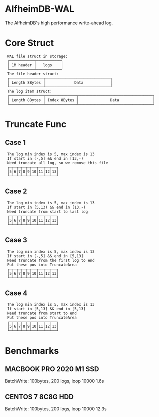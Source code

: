 <!--
 * @Descripttion: 
 * @version: 
 * @Author: cm.d
 * @Date: 2021-11-20 11:18:45
 * @LastEditors: cm.d
 * @LastEditTime: 2021-11-21 01:38:13
-->
# AlfheimDB-WAL
The AlfheimDB's high performance write-ahead log.
# Core Struct
````
 WAL file struct in storage:  
 ┌───────────┬───────────┐  
 │ 1M header │   logs    │  
 └───────────┴───────────┘  
 The file header struct:  
 ┌───────────────┬─────────────────────────────┐  
 │ Length 8Bytes │             Data            │  
 └───────────────┴─────────────────────────────┘  
 The log item struct:  
 ┌───────────────┬──────────────┬─────────────────────────────────┐  
 │ Length 8Bytes │ Index 8Bytes │              Data               │  
 └───────────────┴──────────────┴─────────────────────────────────┘  
 ````
# Truncate Func

## Case 1
````
 The log min index is 5, max index is 13
 If start in (-,5] && end in [13,-)
 Need truncate all log, so we remove this file
 ┌─┬─┬─┬─┬─┬──┬──┬──┬──┐
 │5│6│7│8│9│10│11│12│13│
 └─┴─┴─┴─┴─┴──┴──┴──┴──┘
````
## Case 2
````
 The log min index is 5, max index is 13
 If start in [5,13) && end in [13,-)
 Need truncate from start to last log
 ┌─┬─┬─┬─┬─┬──┬──┬──┬──┐
 │5│6│7│8│9│10│11│12│13│
 └─┴─┴─┴─┴─┴──┴──┴──┴──┘
```` 
## Case 3
````
 The log min index is 5, max index is 13
 If start in (-,5] && end in [5,13]
 Need truncate from the first log to end
 Put these pos into TruncateArea
 ┌─┬─┬─┬─┬─┬──┬──┬──┬──┐
 │5│6│7│8│9│10│11│12│13│
 └─┴─┴─┴─┴─┴──┴──┴──┴──┘
````
## Case 4
````
 The log min index is 5, max index is 13
 If start in [5,13] && end in [5,13]
 Need truncate from start to end
 Put these pos into TruncateArea
 ┌─┬─┬─┬─┬─┬──┬──┬──┬──┐
 │5│6│7│8│9│10│11│12│13│
 └─┴─┴─┴─┴─┴──┴──┴──┴──┘
````
# Benchmarks

## MACBOOK PRO 2020 M1 SSD

BatchWrite: 100bytes, 200 logs, loop 10000 1.6s 

## CENTOS 7 8C8G HDD

BatchWrite: 100bytes, 200 logs, loop 10000 12.3s 